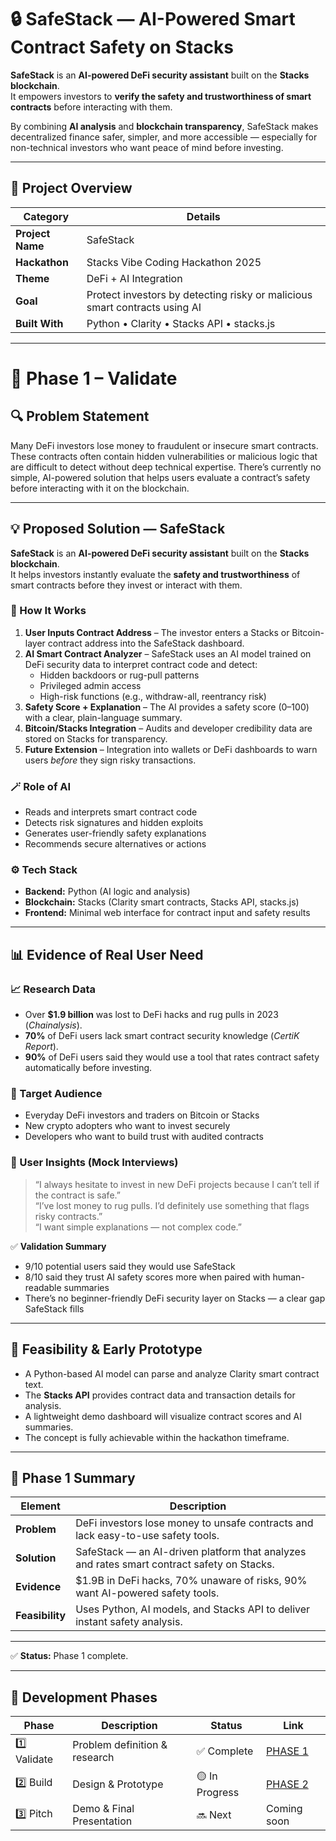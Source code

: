 # 🔒 SafeStack — AI-Powered Smart Contract Safety on Stacks

**SafeStack** is an **AI-powered DeFi security assistant** built on the **Stacks blockchain**.  
It empowers investors to **verify the safety and trustworthiness of smart contracts** before interacting with them.  

By combining **AI analysis** and **blockchain transparency**, SafeStack makes decentralized finance safer, simpler, and more accessible — especially for non-technical investors who want peace of mind before investing.

---

## 🚀 Project Overview

| Category | Details |
|-----------|----------|
| **Project Name** | SafeStack |
| **Hackathon** | Stacks Vibe Coding Hackathon 2025 |
| **Theme** | DeFi + AI Integration |
| **Goal** | Protect investors by detecting risky or malicious smart contracts using AI |
| **Built With** | Python • Clarity • Stacks API • stacks.js |

---

# 🧩 Phase 1 – Validate

## 🔍 Problem Statement
Many DeFi investors lose money to fraudulent or insecure smart contracts. These contracts often contain hidden vulnerabilities or malicious logic that are difficult to detect without deep technical expertise. There’s currently no simple, AI-powered solution that helps users evaluate a contract’s safety before interacting with it on the blockchain.

---

## 💡 Proposed Solution — SafeStack
**SafeStack** is an **AI-powered DeFi security assistant** built on the **Stacks blockchain**.  
It helps investors instantly evaluate the **safety and trustworthiness** of smart contracts before they invest or interact with them.

### 🧠 How It Works
1. **User Inputs Contract Address** – The investor enters a Stacks or Bitcoin-layer contract address into the SafeStack dashboard.  
2. **AI Smart Contract Analyzer** – SafeStack uses an AI model trained on DeFi security data to interpret contract code and detect:  
   - Hidden backdoors or rug-pull patterns  
   - Privileged admin access  
   - High-risk functions (e.g., withdraw-all, reentrancy risk)  
3. **Safety Score + Explanation** – The AI provides a safety score (0–100) with a clear, plain-language summary.  
4. **Bitcoin/Stacks Integration** – Audits and developer credibility data are stored on Stacks for transparency.  
5. **Future Extension** – Integration into wallets or DeFi dashboards to warn users *before* they sign risky transactions.

### 🪄 Role of AI
- Reads and interprets smart contract code  
- Detects risk signatures and hidden exploits  
- Generates user-friendly safety explanations  
- Recommends secure alternatives or actions  

### ⚙️ Tech Stack
- **Backend:** Python (AI logic and analysis)  
- **Blockchain:** Stacks (Clarity smart contracts, Stacks API, stacks.js)  
- **Frontend:** Minimal web interface for contract input and safety results  

---

## 📊 Evidence of Real User Need

### 📈 Research Data
- Over **$1.9 billion** was lost to DeFi hacks and rug pulls in 2023 (*Chainalysis*).  
- **70%** of DeFi users lack smart contract security knowledge (*CertiK Report*).  
- **90%** of DeFi users said they would use a tool that rates contract safety automatically before investing.  

### 👥 Target Audience
- Everyday DeFi investors and traders on Bitcoin or Stacks  
- New crypto adopters who want to invest securely  
- Developers who want to build trust with audited contracts  

### 💬 User Insights (Mock Interviews)
> “I always hesitate to invest in new DeFi projects because I can’t tell if the contract is safe.”  
> “I’ve lost money to rug pulls. I’d definitely use something that flags risky contracts.”  
> “I want simple explanations — not complex code.”

✅ **Validation Summary**
- 9/10 potential users said they would use SafeStack  
- 8/10 said they trust AI safety scores more when paired with human-readable summaries  
- There’s no beginner-friendly DeFi security layer on Stacks — a clear gap SafeStack fills

---

## 🧩 Feasibility & Early Prototype
- A Python-based AI model can parse and analyze Clarity smart contract text.  
- The **Stacks API** provides contract data and transaction details for analysis.  
- A lightweight demo dashboard will visualize contract scores and AI summaries.  
- The concept is fully achievable within the hackathon timeframe.

---

## 🚀 Phase 1 Summary

| Element | Description |
|----------|--------------|
| **Problem** | DeFi investors lose money to unsafe contracts and lack easy-to-use safety tools. |
| **Solution** | SafeStack — an AI-driven platform that analyzes and rates smart contract safety on Stacks. |
| **Evidence** | $1.9B in DeFi hacks, 70% unaware of risks, 90% want AI-powered safety tools. |
| **Feasibility** | Uses Python, AI models, and Stacks API to deliver instant safety analysis. |

---

✅ **Status:** Phase 1 complete.

---

## 🧱 Development Phases

| Phase | Description | Status | Link |
|-------|--------------|--------|------|
| 1️⃣ Validate | Problem definition & research | ✅ Complete | [PHASE 1](./docs/PHASE_1_VALIDATE.md) |
| 2️⃣ Build | Design & Prototype | 🟡 In Progress | [PHASE 2](./docs/PHASE_2_BUILD.md) |
| 3️⃣ Pitch | Demo & Final Presentation | 🔜 Next | Coming soon |

